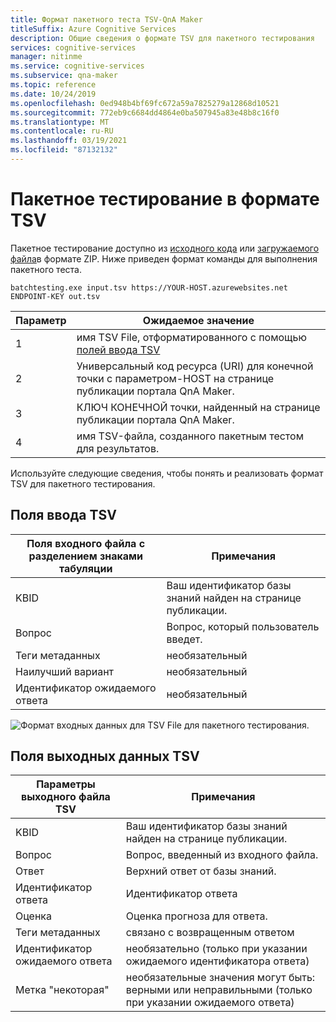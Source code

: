 ```yaml
---
title: Формат пакетного теста TSV-QnA Maker
titleSuffix: Azure Cognitive Services
description: Общие сведения о формате TSV для пакетного тестирования
services: cognitive-services
manager: nitinme
ms.service: cognitive-services
ms.subservice: qna-maker
ms.topic: reference
ms.date: 10/24/2019
ms.openlocfilehash: 0ed948b4bf69fc672a59a7825279a12868d10521
ms.sourcegitcommit: 772eb9c6684dd4864e0ba507945a83e48b8c16f0
ms.translationtype: MT
ms.contentlocale: ru-RU
ms.lasthandoff: 03/19/2021
ms.locfileid: "87132132"
---
```

# <a name="batch-testing-tsv-format"></a>Пакетное тестирование в формате TSV

Пакетное тестирование доступно из [исходного кода](https://github.com/Azure-Samples/cognitive-services-qnamaker-csharp/tree/master/documentation-samples/batchtesting) или [загружаемого файла](https://aka.ms/qna_btzip)в формате ZIP. Ниже приведен формат команды для выполнения пакетного теста.

```console
batchtesting.exe input.tsv https://YOUR-HOST.azurewebsites.net ENDPOINT-KEY out.tsv
```

|Параметр|Ожидаемое значение|
|--|--|
|1|имя TSV File, отформатированного с помощью [полей ввода TSV](#tsv-input-fields)|
|2|Универсальный код ресурса (URI) для конечной точки с параметром-HOST на странице публикации портала QnA Maker.|
|3|КЛЮЧ КОНЕЧНОЙ точки, найденный на странице публикации портала QnA Maker.|
|4|имя TSV-файла, созданного пакетным тестом для результатов.|

Используйте следующие сведения, чтобы понять и реализовать формат TSV для пакетного тестирования. 

## <a name="tsv-input-fields"></a>Поля ввода TSV

|Поля входного файла с разделением знаками табуляции|Примечания|
|--|--|
|KBID|Ваш идентификатор базы знаний найден на странице публикации.|
|Вопрос|Вопрос, который пользователь введет.|
|Теги метаданных|необязательный|
|Наилучший вариант|необязательный| 
|Идентификатор ожидаемого ответа|необязательный|

![Формат входных данных для TSV File для пакетного тестирования.](media/batch-test/input-tsv-format-batch-test.png)

## <a name="tsv-output-fields"></a>Поля выходных данных TSV 

|Параметры выходного файла TSV|Примечания|
|--|--|
|KBID|Ваш идентификатор базы знаний найден на странице публикации.|
|Вопрос|Вопрос, введенный из входного файла.|
|Ответ|Верхний ответ от базы знаний.|
|Идентификатор ответа|Идентификатор ответа|
|Оценка|Оценка прогноза для ответа. |
|Теги метаданных|связано с возвращенным ответом|
|Идентификатор ожидаемого ответа|необязательно (только при указании ожидаемого идентификатора ответа)|
|Метка "некоторая"|необязательные значения могут быть: верными или неправильными (только при указании ожидаемого ответа)|
